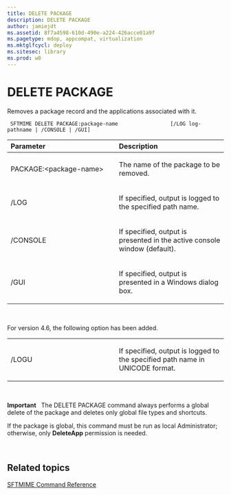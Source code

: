 ```yaml
---
title: DELETE PACKAGE
description: DELETE PACKAGE
author: jamiejdt
ms.assetid: 8f7a4598-610d-490e-a224-426acce01a9f
ms.pagetype: mdop, appcompat, virtualization
ms.mktglfcycl: deploy
ms.sitesec: library
ms.prod: w8
---
```



# DELETE PACKAGE


Removes a package record and the applications associated with it.

` SFTMIME DELETE PACKAGE:package-name                 [/LOG log-pathname | /CONSOLE | /GUI]`

<table>
<colgroup>
<col width="50%" />
<col width="50%" />
</colgroup>
<thead>
<tr class="header">
<th align="left">Parameter</th>
<th align="left">Description</th>
</tr>
</thead>
<tbody>
<tr class="odd">
<td align="left"><p>PACKAGE:&lt;package-name&gt;</p></td>
<td align="left"><p>The name of the package to be removed.</p></td>
</tr>
<tr class="even">
<td align="left"><p>/LOG</p></td>
<td align="left"><p>If specified, output is logged to the specified path name.</p></td>
</tr>
<tr class="odd">
<td align="left"><p>/CONSOLE</p></td>
<td align="left"><p>If specified, output is presented in the active console window (default).</p></td>
</tr>
<tr class="even">
<td align="left"><p>/GUI</p></td>
<td align="left"><p>If specified, output is presented in a Windows dialog box.</p></td>
</tr>
</tbody>
</table>

 

For version 4.6, the following option has been added.

<table>
<colgroup>
<col width="50%" />
<col width="50%" />
</colgroup>
<tbody>
<tr class="odd">
<td align="left"><p>/LOGU</p></td>
<td align="left"><p>If specified, output is logged to the specified path name in UNICODE format.</p></td>
</tr>
</tbody>
</table>

 

**Important**  
The DELETE PACKAGE command always performs a global delete of the package and deletes only global file types and shortcuts.

If the package is global, this command must be run as local Administrator; otherwise, only **DeleteApp** permission is needed.

 

## Related topics


[SFTMIME Command Reference](sftmime--command-reference.md)

 

 





